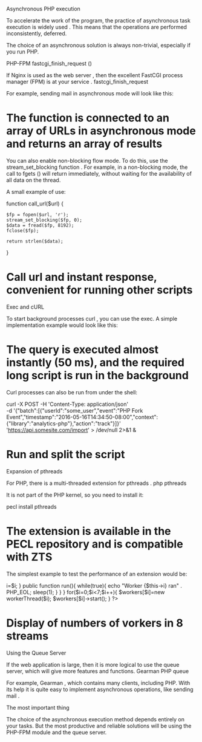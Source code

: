 Asynchronous PHP execution

To accelerate the work of the program, the practice of asynchronous task execution is widely used . This means that the operations are performed inconsistently, deferred.

The choice of an asynchronous solution is always non-trivial, especially if you run PHP.

PHP-FPM fastcgi_finish_request ()

If Nginx is used as the web server , then the excellent FastCGI process manager (FPM) is at your service . fastcgi_finish_request

For example, sending mail in asynchronous mode will look like this:

<?
$to = $_POST['email'];

if ( $to )
{
	echo 'Подтверждение отправлено на почту';
	fastcgi_finish_request();
	mail($to, 'Подтверждение', 'Это ваш ящик?');
}
else
{
	echo 'Введены не все данные';
}
# After calling fastcgi_finish_request (), the visitor will immediately see the response from the server

More options and examples in the material Asynchrony in PHP and FPM .

Non-blocking flow mode

By default, the socket is opened in blocking mode, that is, it waits for a complete connection before returning a value. So to perform asynchronous calls, the additional socket_set_nonblock directive is useful :

<?php 

function multiHTTP ($urlArr) { 
$sockets = Array(); // массив сокетов
$urlInfo = Array(); 
$retDone = Array(); 
$retData = Array(); 
$errno   = Array(); 
$errstr  = Array(); 
for ($x=0;$x<count($urlArr);$x++) { 
  $urlInfo[$x] = parse_url($urlArr[$x]); 
  $urlInfo[$x][port] = ($urlInfo[$x][port]) ? $urlInfo[$x][port] : 80; 
  $urlInfo[$x][path] = ($urlInfo[$x][path]) ? $urlInfo[$x][path] : "/"; 
  $sockets[$x] = fsockopen($urlInfo[$x][host], $urlInfo[$x][port], 
                           $errno[$x], $errstr[$x], 30); 
  socket_set_nonblock($sockets[$x]); 
  $query = ($urlInfo[$x][query]) ? "?" . $urlInfo[$x][query] : ""; 
  fputs($sockets[$x],"GET " . $urlInfo[$x][path] . "$query HTTP/1.0\r\nHost: " . 
        $urlInfo[$x][host] . "\r\n\r\n"); 
} 
// чтение данных
$done = false; 
while (!$done) { 
  for ($x=0; $x < count($urlArr);$x++) { 
   if (!feof($sockets[$x])) { 
    if ($retData[$x]) { 
     $retData[$x] .= fgets($sockets[$x],128); 
    } else { 
     $retData[$x] = fgets($sockets[$x],128); 
    } 
   } else { 
    $retDone[$x] = 1; 
   } 
  } 
  $done = (array_sum($retDone) == count($urlArr)); 
} 
return $retData; 
} 
?>
# The function is connected to an array of URLs in asynchronous mode and returns an array of results

You can also enable non-blocking flow mode. To do this, use the stream_set_blocking function . For example, in a non-blocking mode, the call to fgets () will return immediately, without waiting for the availability of all data on the thread.

A small example of use:

function call_url($url) {
    
    $fp = fopen($url, 'r');
    stream_set_blocking($fp, 0);
    $data = fread($fp, 8192);
    fclose($fp);
     
    return strlen($data);
}
# Call url and instant response, convenient for running other scripts

Exec and cURL

To start background processes curl , you can use the exec. A simple implementation example would look like this:

<?php
  $ch = curl_init();
 
curl_setopt($ch, CURLOPT_URL, 'http://somesite.com/long-script.php');
curl_setopt($ch, CURLOPT_FRESH_CONNECT, true);
curl_setopt($ch, CURLOPT_TIMEOUT_MS, 50);
 
curl_exec($ch);
curl_close($ch);
?>
# The query is executed almost instantly (50 ms), and the required long script is run in the background

Curl processes can also be run from under the shell:

curl -X POST -H 'Content-Type: application/json' \
  -d '{"batch":[{"userId":"some_user","event":"PHP Fork Event","timestamp":"2016-05-16T14:34:50-08:00","context":{"library":"analytics-php"},"action":"track"}]}' \
  'https://api.somesite.com/import' > /dev/null 2>&1 &
# Run and split the script

Expansion of pthreads

For PHP, there is a multi-threaded extension for pthreads . php pthreads

It is not part of the PHP kernel, so you need to install it:

pecl install pthreads
# The extension is available in the PECL repository and is compatible with ZTS

The simplest example to test the performance of an extension would be:

<?php

class workerThread extends Thread {
public function __construct($i){
  $this->i=$i;
}

public function run(){
  while(true){
   echo "Worker {$this->i} ran" . PHP_EOL;
   sleep(1);
  }
}
}

for($i=0;$i<7;$i++){
$workers[$i]=new workerThread($i);
$workers[$i]->start();
}

?>
# Display of numbers of vorkers in 8 streams

Using the Queue Server

If the web application is large, then it is more logical to use the queue server, which will give more features and functions. Gearman PHP queue

For example, Gearman , which contains many clients, including PHP. With its help it is quite easy to implement asynchronous operations, like sending mail .

The most important thing

The choice of the asynchronous execution method depends entirely on your tasks. But the most productive and reliable solutions will be using the PHP-FPM module and the queue server.